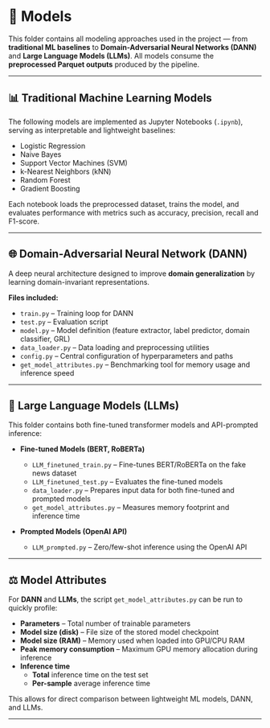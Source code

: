 # 🧠 Models

This folder contains all modeling approaches used in the project — from **traditional ML baselines** to **Domain-Adversarial Neural Networks (DANN)** and **Large Language Models (LLMs)**. All models consume the **preprocessed Parquet outputs** produced by the pipeline.

---

## 📊 Traditional Machine Learning Models

The following models are implemented as Jupyter Notebooks (`.ipynb`), serving as interpretable and lightweight baselines:

- Logistic Regression  
- Naive Bayes  
- Support Vector Machines (SVM)  
- k-Nearest Neighbors (kNN)  
- Random Forest  
- Gradient Boosting  

Each notebook loads the preprocessed dataset, trains the model, and evaluates performance with metrics such as accuracy, precision, recall and F1-score.

---

## 🌐 Domain-Adversarial Neural Network (DANN)

A deep neural architecture designed to improve **domain generalization** by learning domain-invariant representations.

**Files included:**
- `train.py` – Training loop for DANN  
- `test.py` – Evaluation script  
- `model.py` – Model definition (feature extractor, label predictor, domain classifier, GRL)  
- `data_loader.py` – Data loading and preprocessing utilities  
- `config.py` – Central configuration of hyperparameters and paths  
- `get_model_attributes.py` – Benchmarking tool for memory usage and inference speed  

---

## 🤖 Large Language Models (LLMs)

This folder contains both fine-tuned transformer models and API-prompted inference:

- **Fine-tuned Models (BERT, RoBERTa)**  
  - `LLM_finetuned_train.py` – Fine-tunes BERT/RoBERTa on the fake news dataset  
  - `LLM_finetuned_test.py` – Evaluates the fine-tuned models
  - `data_loader.py` – Prepares input data for both fine-tuned and prompted models  
  - `get_model_attributes.py` – Measures memory footprint and inference time  

- **Prompted Models (OpenAI API)**  
  - `LLM_prompted.py` – Zero/few-shot inference using the OpenAI API  

---

## ⚖️ Model Attributes

For **DANN** and **LLMs**, the script `get_model_attributes.py` can be run to quickly profile:
- **Parameters** – Total number of trainable parameters  
- **Model size (disk)** – File size of the stored model checkpoint  
- **Model size (RAM)** – Memory used when loaded into GPU/CPU RAM  
- **Peak memory consumption** – Maximum GPU memory allocation during inference  
- **Inference time**  
  - **Total** inference time on the test set  
  - **Per-sample** average inference time  

This allows for direct comparison between lightweight ML models, DANN, and LLMs.

---

